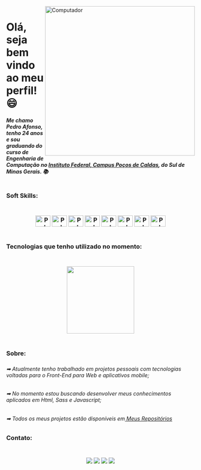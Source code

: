 <img src="https://raw.githubusercontent.com/MicaelliMedeiros/micaellimedeiros/master/image/computer-illustration.png" min-width="400px" max-width="400px" width="400px" align="right" alt="Computador">
<h1 align="left">Olá, seja bem vindo ao meu perfil! 😄 </h1>
<h5>
Me chamo Pedro Afonso, tenho 24 anos e sou graduando do curso de Engenharia de Computação no <a href="https://portal.pcs.ifsuldeminas.edu.br/">Instituto Federal, Campus Poços de Caldas</a>, do Sul de Minas Gerais. 📚
<br></br>
</h5>
<h3>Soft Skills:<h3> 
<div style="display: inline_block" align="center"><br>
<a href="https://html5.org/" target="_blank"><img align="center" title="HTML5" alt="Pedro-HTML" height="30" width="40" src="https://cdn-icons-png.flaticon.com/512/1216/1216733.png"></a>
 <a href="https://www.w3.org/Style/CSS/Overview.en.html" target="_blank"><img align="center" title="Css3" alt="Pedro-CSS" height="30" width="40" src="https://cdn-icons-png.flaticon.com/512/732/732190.png"></a>
<a href="https://sass-lang.com/" target="_blank"><img align="center" title="Sass" alt="Pedro-SASS" height="30" width="40" src="https://cdn-icons-png.flaticon.com/512/919/919831.png"></a>
<a href="https://www.javascript.com/" target="_blank"><img align="center" title="Javascript" alt="Pedro-JAVASCRIPT" height="30" width="40" src="https://cdn-icons-png.flaticon.com/512/1199/1199124.png"></a>
<a href="https://www.android.com/intl/pt-BR_br/" target="_blank"><img align="center" title="Android" alt="Pedro-ANDROID" height="30" width="40" src="https://cdn-icons-png.flaticon.com/512/2504/2504881.png"></a>
<a href="https://www.java.com/pt-BR/" target="_blank"><img align="center" title="Java" alt="Pedro-JAVA" height="30" width="40" src="https://cdn-icons-png.flaticon.com/512/919/919854.png"></a>
<a href="https://git-scm.com/" target="_blank"><img align="center" title="Git" alt="Pedro-GIT" height="30" width="40" src="https://cdn-icons-png.flaticon.com/512/4494/4494748.png"></a>
 <a href="https://www.linux.org/"><img align="center" title="Linux" alt="Pedro-LINUX" height="30" width="40" src="https://cdn-icons-png.flaticon.com/512/546/546049.png"></a>
</div><br>
<h3>Tecnologias que tenho utilizado no momento:<h3> 
  <div style="display: inline_block" align="center"><br>
  

<img height="180em" src="https://github-readme-stats.vercel.app/api/top-langs/?username=pedropenhaa&layout=compact&langs_count=7"/>


</div><br>
<h3>Sobre:<h3> 
<h6>➡   Atualmente tenho trabalhado em projetos pessoais com tecnologias voltadas para o Front-End para Web e aplicativos mobile;</h6>
<h6>➡   No momento estou buscando desenvolver meus conhecimentos aplicados em Html, Sass e Javascript;</h6>
<h6>➡   Todos os meus projetos estão disponíveis em<a href="https://github.com/PedroPenhaa?tab=repositories"> Meus Repositórios</a></h6>
</h6>
<h3>Contato:<h3> 
<div style="display: inline_block" align="center"><br>
<a href="https://www.instagram.com/pedro.penha98/" target="_blank"><img src="https://img.shields.io/badge/Instagram-E4405F?style=for-the-badge&logo=instagram&logoColor=white" target="_blank"></a>
<a href = "mailto:pedro.eng98@gmail.com"><img src="https://img.shields.io/badge/Gmail-D14836?style=for-the-badge&logo=gmail&logoColor=white" target="_blank"></a>
<a href="https://www.linkedin.com/in/pedro-afonso98/" target="_blank"><img src="https://img.shields.io/badge/-LinkedIn-%230077B5?style=for-the-badge&logo=linkedin&logoColor=white" target="_blank"></a> 
<a href="https://www.facebook.com/pedr0penha98/" target="_blank"><img src="https://img.shields.io/badge/Facebook-1877F2?style=for-the-badge&logo=facebook&logoColor=white" target="_blank"></a>
</div><br>
